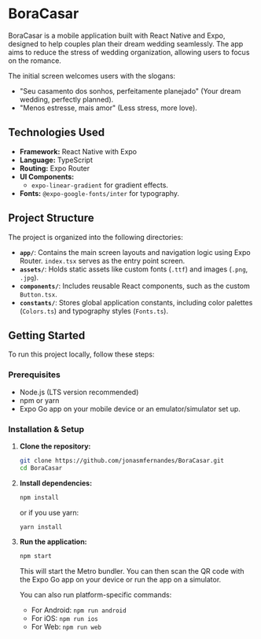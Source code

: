 # BoraCasar

BoraCasar is a mobile application built with React Native and Expo, designed to help couples plan their dream wedding seamlessly. The app aims to reduce the stress of wedding organization, allowing users to focus on the romance.

The initial screen welcomes users with the slogans:
*   "Seu casamento dos sonhos, perfeitamente planejado" (Your dream wedding, perfectly planned).
*   "Menos estresse, mais amor" (Less stress, more love).

## Technologies Used

*   **Framework:** React Native with Expo
*   **Language:** TypeScript
*   **Routing:** Expo Router
*   **UI Components:**
    *   `expo-linear-gradient` for gradient effects.
*   **Fonts:** `@expo-google-fonts/inter` for typography.

## Project Structure

The project is organized into the following directories:

*   **`app/`**: Contains the main screen layouts and navigation logic using Expo Router. `index.tsx` serves as the entry point screen.
*   **`assets/`**: Holds static assets like custom fonts (`.ttf`) and images (`.png`, `.jpg`).
*   **`components/`**: Includes reusable React components, such as the custom `Button.tsx`.
*   **`constants/`**: Stores global application constants, including color palettes (`Colors.ts`) and typography styles (`Fonts.ts`).

## Getting Started

To run this project locally, follow these steps:

### Prerequisites

*   Node.js (LTS version recommended)
*   npm or yarn
*   Expo Go app on your mobile device or an emulator/simulator set up.

### Installation & Setup

1.  **Clone the repository:**
    ```bash
    git clone https://github.com/jonasmfernandes/BoraCasar.git
    cd BoraCasar
    ```

2.  **Install dependencies:**
    ```bash
    npm install
    ```
    or if you use yarn:
    ```bash
    yarn install
    ```

3.  **Run the application:**
    ```bash
    npm start
    ```
    This will start the Metro bundler. You can then scan the QR code with the Expo Go app on your device or run the app on a simulator.

    You can also run platform-specific commands:
    *   For Android: `npm run android`
    *   For iOS: `npm run ios`
    *   For Web: `npm run web`